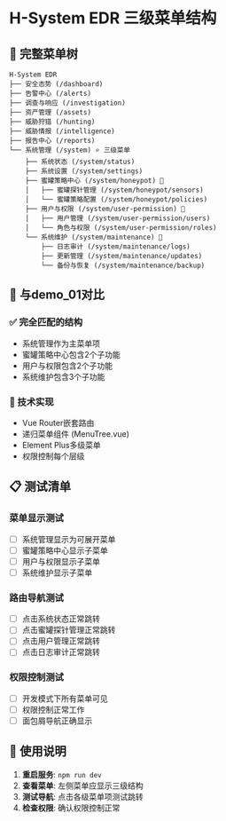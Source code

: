 # H-System EDR 三级菜单结构

## 🌳 完整菜单树

```
H-System EDR
├── 安全态势 (/dashboard)
├── 告警中心 (/alerts)
├── 调查与响应 (/investigation)
├── 资产管理 (/assets)
├── 威胁狩猎 (/hunting)
├── 威胁情报 (/intelligence)
├── 报告中心 (/reports)
└── 系统管理 (/system) ⭐ 三级菜单
    ├── 系统状态 (/system/status)
    ├── 系统设置 (/system/settings)
    ├── 蜜罐策略中心 (/system/honeypot) 📁
    │   ├── 蜜罐探针管理 (/system/honeypot/sensors)
    │   └── 蜜罐策略配置 (/system/honeypot/policies)
    ├── 用户与权限 (/system/user-permission) 📁
    │   ├── 用户管理 (/system/user-permission/users)
    │   └── 角色与权限 (/system/user-permission/roles)
    └── 系统维护 (/system/maintenance) 📁
        ├── 日志审计 (/system/maintenance/logs)
        ├── 更新管理 (/system/maintenance/updates)
        └── 备份与恢复 (/system/maintenance/backup)
```

## 🎯 与demo_01对比

### ✅ 完全匹配的结构
- 系统管理作为主菜单项
- 蜜罐策略中心包含2个子功能
- 用户与权限包含2个子功能  
- 系统维护包含3个子功能

### 🔧 技术实现
- Vue Router嵌套路由
- 递归菜单组件 (MenuTree.vue)
- Element Plus多级菜单
- 权限控制每个层级

## 📋 测试清单

### 菜单显示测试
- [ ] 系统管理显示为可展开菜单
- [ ] 蜜罐策略中心显示子菜单
- [ ] 用户与权限显示子菜单
- [ ] 系统维护显示子菜单

### 路由导航测试
- [ ] 点击系统状态正常跳转
- [ ] 点击蜜罐探针管理正常跳转
- [ ] 点击用户管理正常跳转
- [ ] 点击日志审计正常跳转

### 权限控制测试
- [ ] 开发模式下所有菜单可见
- [ ] 权限控制正常工作
- [ ] 面包屑导航正确显示

## 🚀 使用说明

1. **重启服务**: `npm run dev`
2. **查看菜单**: 左侧菜单应显示三级结构
3. **测试导航**: 点击各级菜单项测试跳转
4. **检查权限**: 确认权限控制正常

